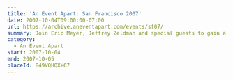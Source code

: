 ```yaml
---
title: 'An Event Apart: San Francisco 2007'
date: 2007-10-04T09:00:00-07:00
url: https://archive.aneventapart.com/events/sf07/
summary: Join Eric Meyer, Jeffrey Zeldman and special guests to gain a deeper understanding of web standards and emerging best practices. Be inspired by fresh ideas and new directions. Join the greatest minds and hottest talents in web design today.
category:
  - An Event Apart
start: 2007-10-04
end: 2007-10-05
placeId: 849VQHQX+67
---
```

